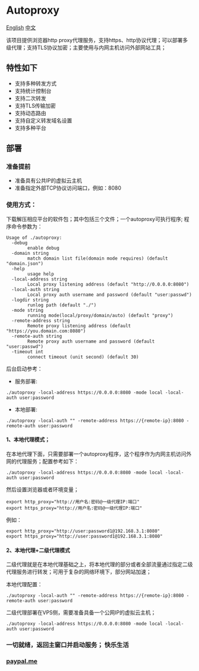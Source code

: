 # Autoproxy

[English](./README.md)
[中文](./README_ZH_CN.md) 

该项目提供浏览器http proxy代理服务，支持https、http协议代理；可以部署多级代理；支持TLS协议加密；主要使用与内网主机访问外部网站工具；

## 特性如下
- 支持多种转发方式
- 支持统计控制台
- 支持二次转发
- 支持TLS传输加密
- 支持动态路由
- 支持自定义转发域名设置
- 支持多种平台

## 部署
### 准备提前
- 准备具有公共IP的虚拟云主机
- 准备指定外部TCP协议访问端口，例如：8080

### 使用方式：
下载解压相应平台的软件包；其中包括三个文件；一个autoproxy可执行程序;
程序命令参数为：

```
Usage of ./autoproxy:
  -debug
        enable debug
  -domain string
        match domain list file(domain mode requires) (default "domain.json")
  -help
        usage help
  -local-address string
        Local proxy listening address (default "http://0.0.0.0:8080")
  -local-auth string
        Local proxy auth username and password (default "user:passwd")
  -logdir string
        runlog path (default "./")
  -mode string
        running mode(local/proxy/domain/auto) (default "proxy")
  -remote-address string
        Remote proxy listening address (default "https://you.domain.com:8080")
  -remote-auth string
        Remote proxy auth username and password (default "user:passwd")
  -timeout int
        connect timeout (unit second) (default 30)
```

后台启动参考：
- 服务部署:
```
./autoproxy -local-address https://0.0.0.0:8080 -mode local -local-auth user:password
```

- 本地部署:
```
./autoproxy -local-auth "" -remote-address https://{remote-ip}:8080 -remote-auth user:password
```

#### 1、本地代理模式；

在本地代理下面，只需要部署一个autoproxy程序，这个程序作为内网主机访问外网的代理服务；配置参考如下：

```
./autoproxy -local-address https://0.0.0.0:8080 -mode local -local-auth user:password
```

然后设置浏览器或者环境变量；
```
export http_proxy="http://用户名:密码@一级代理IP:端口"
export https_proxy="http://用户名:密码@一级代理IP:端口"
```

例如：
```
export http_proxy="http://user:password1@192.168.3.1:8080"
export https_proxy="http://user:password1@192.168.3.1:8080"
```

#### 2、本地代理+二级代理模式
二级代理就是在本地代理基础之上，将本地代理的部分或者全部流量通过指定二级代理服务进行转发；可用于复杂的网络环境下，部分网站加速；

本地代理配置：

```
./autoproxy -local-auth "" -remote-address https://{remote-ip}:8080 -remote-auth user:password
```

二级代理部署在VPS侧，需要准备具备一个公网IP的虚拟云主机；

```
./autoproxy -local-address https://0.0.0.0:8080 -mode local -local-auth user:password
```

### 一切就绪，返回主窗口并启动服务； 快乐生活

### [paypal.me](https://paypal.me/lixiangyun)